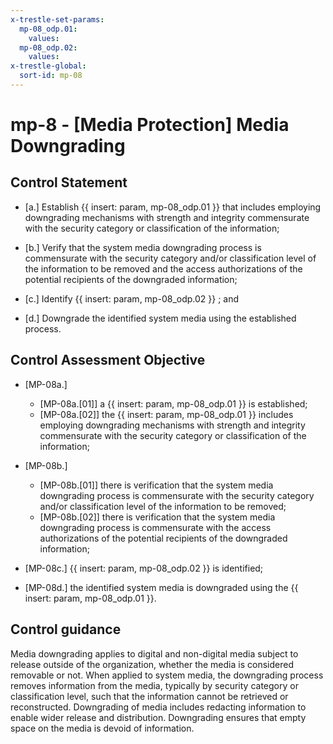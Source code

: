 ```yaml
---
x-trestle-set-params:
  mp-08_odp.01:
    values:
  mp-08_odp.02:
    values:
x-trestle-global:
  sort-id: mp-08
---
```


# mp-8 - \[Media Protection\] Media Downgrading

## Control Statement

- \[a.\] Establish {{ insert: param, mp-08_odp.01 }} that includes employing downgrading mechanisms with strength and integrity commensurate with the security category or classification of the information;

- \[b.\] Verify that the system media downgrading process is commensurate with the security category and/or classification level of the information to be removed and the access authorizations of the potential recipients of the downgraded information;

- \[c.\] Identify {{ insert: param, mp-08_odp.02 }} ; and

- \[d.\] Downgrade the identified system media using the established process.

## Control Assessment Objective

- \[MP-08a.\]

  - \[MP-08a.[01]\] a {{ insert: param, mp-08_odp.01 }} is established;
  - \[MP-08a.[02]\] the {{ insert: param, mp-08_odp.01 }} includes employing downgrading mechanisms with strength and integrity commensurate with the security category or classification of the information;

- \[MP-08b.\]

  - \[MP-08b.[01]\] there is verification that the system media downgrading process is commensurate with the security category and/or classification level of the information to be removed;
  - \[MP-08b.[02]\] there is verification that the system media downgrading process is commensurate with the access authorizations of the potential recipients of the downgraded information;

- \[MP-08c.\] {{ insert: param, mp-08_odp.02 }} is identified;

- \[MP-08d.\] the identified system media is downgraded using the {{ insert: param, mp-08_odp.01 }}.

## Control guidance

Media downgrading applies to digital and non-digital media subject to release outside of the organization, whether the media is considered removable or not. When applied to system media, the downgrading process removes information from the media, typically by security category or classification level, such that the information cannot be retrieved or reconstructed. Downgrading of media includes redacting information to enable wider release and distribution. Downgrading ensures that empty space on the media is devoid of information.
